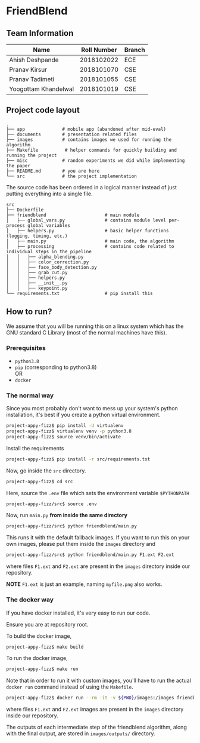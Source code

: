 # FriendBlend

## Team Information
| Name | Roll Number| Branch |
| --- | --- | --- |
| Ahish Deshpande | 2018102022 | ECE |
| Pranav Kirsur | 2018101070 | CSE |
| Pranav Tadimeti | 2018101055 | CSE |
| Yoogottam Khandelwal | 2018101019 | CSE |

## Project code layout
```
.
├── app              # mobile app (abandoned after mid-eval)
├── documents        # presentation related files
├── images           # contains images we used for running the algorithm
├── Makefile          # helper commands for quickly building and running the project
├── misc             # random experiments we did while implementing the paper
├── README.md        # you are here
└── src              # the project implementation
```

The source code has been ordered in a logical manner instead of just putting everything into a single file.
```
src
├── Dockerfile
├── friendblend                      # main module
│   ├── global_vars.py               # contains module level per-process global variables
│   ├── helpers.py                   # basic helper functions (logging, timing, etc.)
│   ├── main.py                      # main code, the algorithm
│   ├── processing                   # contains code related to individual steps in the pipeline
│   │   ├── alpha_blending.py
│   │   ├── color_correction.py
│   │   ├── face_body_detection.py
│   │   ├── grab_cut.py
│   │   ├── helpers.py
│   │   ├── __init__.py
│   │   ├── keypoint.py
└── requirements.txt                 # pip install this
```

## How to run?
We assume that you will be running this on a linux system which has the GNU standard C Library (most of the normal machines have this).

### Prerequisites
 - `python3.8`
 - `pip` (corresponding to python3.8)  
OR  
 - `docker`

### The normal way
Since you most probably don't want to mess up your system's python installation, it's best if you create a python virtual environment.

```sh
project-appy-fizz$ pip install -U virtualenv
project-appy-fizz$ virtualenv venv -p python3.8
project-appy-fizz$ source venv/bin/activate
```

Install the requirements
```sh
project-appy-fizz$ pip install -r src/requirements.txt
```

Now, go inside the `src` directory.
```sh
project-appy-fizz$ cd src
```

Here, source the `.env` file which sets the environment variable `$PYTHONPATH`
```sh
project-appy-fizz/src$ source .env
```

Now, run `main.py` **from inside the same directory**
```sh
project-appy-fizz/src$ python friendblend/main.py
```
This runs it with the default fallback images. If you want to run this on your own images, please put them inside the `images` directory and

```sh
project-appy-fizz/src$ python friendblend/main.py F1.ext F2.ext
```
where files `F1.ext` and `F2.ext` are present in the `images` directory inside our repository.

**NOTE** `F1.ext` is just an example, naming `myfile.png` also works.

### The docker way
If you have docker installed, it's very easy to run our code.

Ensure you are at repository root.

To build the docker image,
```sh
project-appy-fizz$ make build
```

To run the docker image,
```sh
project-appy-fizz$ make run
```

Note that in order to run it with custom images, you'll have to run the actual `docker run` command instead of using the `Makefile`.

```sh
project-appy-fizz$ docker run --rm -it -v ${PWD}/images:/images friendblend F1.ext F2.ext
```

where files `F1.ext` and `F2.ext` images are present in the `images` directory inside our repository.

The outputs of each intermediate step of the friendblend algorithm, along with the final output, are stored in `images/outputs/` directory.
